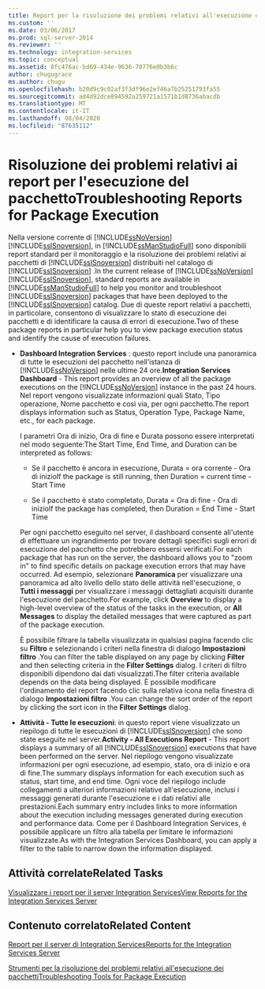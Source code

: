 ```yaml
---
title: Report per la risoluzione dei problemi relativi all'esecuzione dei pacchetti | Microsoft Docs
ms.custom: ''
ms.date: 03/06/2017
ms.prod: sql-server-2014
ms.reviewer: ''
ms.technology: integration-services
ms.topic: conceptual
ms.assetid: 8fc476ac-bd69-434e-9636-70776e0b3b6c
author: chugugrace
ms.author: chugu
ms.openlocfilehash: b20d9c9c02af3f3df96e2ef46a7b25251793fa55
ms.sourcegitcommit: ad4d92dce894592a259721a1571b1d8736abacdb
ms.translationtype: MT
ms.contentlocale: it-IT
ms.lasthandoff: 08/04/2020
ms.locfileid: "87635112"
---
```

# <a name="troubleshooting-reports-for-package-execution"></a><span data-ttu-id="b90da-102">Risoluzione dei problemi relativi ai report per l'esecuzione del pacchetto</span><span class="sxs-lookup"><span data-stu-id="b90da-102">Troubleshooting Reports for Package Execution</span></span>
  <span data-ttu-id="b90da-103">Nella versione corrente di [!INCLUDE[ssNoVersion](../../includes/ssnoversion-md.md)][!INCLUDE[ssISnoversion](../../includes/ssisnoversion-md.md)], in [!INCLUDE[ssManStudioFull](../../includes/ssmanstudiofull-md.md)] sono disponibili report standard per il monitoraggio e la risoluzione dei problemi relativi ai pacchetti di [!INCLUDE[ssISnoversion](../../includes/ssisnoversion-md.md)] distribuiti nel catalogo di [!INCLUDE[ssISnoversion](../../includes/ssisnoversion-md.md)] .</span><span class="sxs-lookup"><span data-stu-id="b90da-103">In the current release of [!INCLUDE[ssNoVersion](../../includes/ssnoversion-md.md)][!INCLUDE[ssISnoversion](../../includes/ssisnoversion-md.md)], standard reports are available in [!INCLUDE[ssManStudioFull](../../includes/ssmanstudiofull-md.md)] to help you monitor and troubleshoot [!INCLUDE[ssISnoversion](../../includes/ssisnoversion-md.md)] packages that have been deployed to the [!INCLUDE[ssISnoversion](../../includes/ssisnoversion-md.md)] catalog.</span></span> <span data-ttu-id="b90da-104">Due di queste report relativi a pacchetti, in particolare, consentono di visualizzare lo stato di esecuzione dei pacchetti e di identificare la causa di errori di esecuzione.</span><span class="sxs-lookup"><span data-stu-id="b90da-104">Two of these package reports in particular help you to view package execution status and identify the cause of execution failures.</span></span>  
  
-   <span data-ttu-id="b90da-105">**Dashboard Integration Services** : questo report include una panoramica di tutte le esecuzioni del pacchetto nell'istanza di [!INCLUDE[ssNoVersion](../../includes/ssnoversion-md.md)] nelle ultime 24 ore.</span><span class="sxs-lookup"><span data-stu-id="b90da-105">**Integration Services Dashboard** - This report provides an overview of all the package executions on the [!INCLUDE[ssNoVersion](../../includes/ssnoversion-md.md)] instance in the past 24 hours.</span></span> <span data-ttu-id="b90da-106">Nel report vengono visualizzate informazioni quali Stato, Tipo operazione, Nome pacchetto e così via, per ogni pacchetto.</span><span class="sxs-lookup"><span data-stu-id="b90da-106">The report displays information such as Status, Operation Type, Package Name, etc., for each package.</span></span>  
  
     <span data-ttu-id="b90da-107">I parametri Ora di inizio, Ora di fine e Durata possono essere interpretati nel modo seguente:</span><span class="sxs-lookup"><span data-stu-id="b90da-107">The Start Time, End Time, and Duration can be interpreted as follows:</span></span>  
  
    -   <span data-ttu-id="b90da-108">Se il pacchetto è ancora in esecuzione, Durata = ora corrente - Ora di inizio</span><span class="sxs-lookup"><span data-stu-id="b90da-108">If the package is still running, then Duration = current time - Start Time</span></span>  
  
    -   <span data-ttu-id="b90da-109">Se il pacchetto è stato completato, Durata = Ora di fine - Ora di inizio</span><span class="sxs-lookup"><span data-stu-id="b90da-109">If the package has completed, then Duration = End Time - Start Time</span></span>  
  
     <span data-ttu-id="b90da-110">Per ogni pacchetto eseguito nel server, il dashboard consente all'utente di effettuare un ingrandimento per trovare dettagli specifici sugli errori di esecuzione del pacchetto che potrebbero essersi verificati.</span><span class="sxs-lookup"><span data-stu-id="b90da-110">For each package that has run on the server, the dashboard allows you to "zoom in" to find specific details on package execution errors that may have occurred.</span></span> <span data-ttu-id="b90da-111">Ad esempio, selezionare **Panoramica** per visualizzare una panoramica ad alto livello dello stato delle attività nell'esecuzione, o **Tutti i messaggi** per visualizzare i messaggi dettagliati acquisiti durante l'esecuzione del pacchetto.</span><span class="sxs-lookup"><span data-stu-id="b90da-111">For example, click **Overview** to display a high-level overview of the status of the tasks in the execution, or **All Messages** to display the detailed messages that were captured as part of the package execution.</span></span>  
  
     <span data-ttu-id="b90da-112">È possibile filtrare la tabella visualizzata in qualsiasi pagina facendo clic su **Filtro** e selezionando i criteri nella finestra di dialogo **Impostazioni filtro** .</span><span class="sxs-lookup"><span data-stu-id="b90da-112">You can filter the table displayed on any page by clicking **Filter** and then selecting criteria in the **Filter Settings** dialog.</span></span> <span data-ttu-id="b90da-113">I criteri di filtro disponibili dipendono dai dati visualizzati.</span><span class="sxs-lookup"><span data-stu-id="b90da-113">The filter criteria available depends on the data being displayed.</span></span> <span data-ttu-id="b90da-114">È possibile modificare l'ordinamento del report facendo clic sulla relativa icona nella finestra di dialogo **Impostazioni filtro** .</span><span class="sxs-lookup"><span data-stu-id="b90da-114">You can change the sort order of the report by clicking the sort icon in the **Filter Settings** dialog.</span></span>  
  
-   <span data-ttu-id="b90da-115">**Attività - Tutte le esecuzioni**: in questo report viene visualizzato un riepilogo di tutte le esecuzioni di [!INCLUDE[ssISnoversion](../../includes/ssisnoversion-md.md)] che sono state eseguite nel server.</span><span class="sxs-lookup"><span data-stu-id="b90da-115">**Activity - All Executions Report** - This report displays a summary of all [!INCLUDE[ssISnoversion](../../includes/ssisnoversion-md.md)] executions that have been performed on the server.</span></span> <span data-ttu-id="b90da-116">Nel riepilogo vengono visualizzate informazioni per ogni esecuzione, ad esempio, stato, ora di inizio e ora di fine.</span><span class="sxs-lookup"><span data-stu-id="b90da-116">The summary displays information for each execution such as status, start time, and end time.</span></span> <span data-ttu-id="b90da-117">Ogni voce del riepilogo include collegamenti a ulteriori informazioni relative all'esecuzione, inclusi i messaggi generati durante l'esecuzione e i dati relativi alle prestazioni.</span><span class="sxs-lookup"><span data-stu-id="b90da-117">Each summary entry includes links to more information about the execution including messages generated during execution and performance data.</span></span> <span data-ttu-id="b90da-118">Come per il Dashboard Integration Services, è possibile applicare un filtro alla tabella per limitare le informazioni visualizzate.</span><span class="sxs-lookup"><span data-stu-id="b90da-118">As with the Integration Services Dashboard, you can apply a filter to the table to narrow down the information displayed.</span></span>  
  
## <a name="related-tasks"></a><span data-ttu-id="b90da-119">Attività correlate</span><span class="sxs-lookup"><span data-stu-id="b90da-119">Related Tasks</span></span>  
 [<span data-ttu-id="b90da-120">Visualizzare i report per il server Integration Services</span><span class="sxs-lookup"><span data-stu-id="b90da-120">View Reports for the Integration Services Server</span></span>](../view-reports-for-the-integration-services-server.md)  
  
## <a name="related-content"></a><span data-ttu-id="b90da-121">Contenuto correlato</span><span class="sxs-lookup"><span data-stu-id="b90da-121">Related Content</span></span>  
 [<span data-ttu-id="b90da-122">Report per il server di Integration Services</span><span class="sxs-lookup"><span data-stu-id="b90da-122">Reports for the Integration Services Server</span></span>](../reports-for-the-integration-services-server.md)  
  
 [<span data-ttu-id="b90da-123">Strumenti per la risoluzione dei problemi relativi all'esecuzione dei pacchetti</span><span class="sxs-lookup"><span data-stu-id="b90da-123">Troubleshooting Tools for Package Execution</span></span>](troubleshooting-tools-for-package-execution.md)  
  
  
